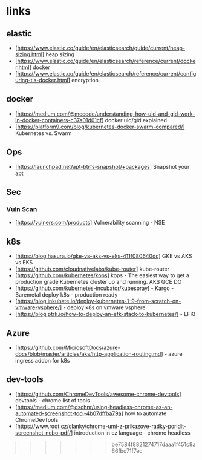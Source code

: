 # links
## elastic
* [https://www.elastic.co/guide/en/elasticsearch/guide/current/heap-sizing.html] heap sizing
* [https://www.elastic.co/guide/en/elasticsearch/reference/current/docker.html] docker
* [https://www.elastic.co/guide/en/elasticsearch/reference/current/configuring-tls-docker.html] encryption
## docker
* [https://medium.com/@mccode/understanding-how-uid-and-gid-work-in-docker-containers-c37a01d01cf] docker uid/gid explained
* [https://platform9.com/blog/kubernetes-docker-swarm-compared/] Kubernetes vs. Swarm
## Ops
* [https://launchpad.net/apt-btrfs-snapshot/+packages] Snapshot your apt
## Sec
### Vuln Scan
* [https://vulners.com/products] Vulnerability scanning - NSE
## k8s
* [https://blog.hasura.io/gke-vs-aks-vs-eks-411f080640dc] GKE vs AKS vs EKS
* [https://github.com/cloudnativelabs/kube-router] kube-router
* [https://github.com/kubernetes/kops] kops - The easiest way to get a production grade Kubernetes cluster up and running. AKS GCE DO
* [https://github.com/kubernetes-incubator/kubespray] - Kargo - Baremetal deploy k8s - production ready
* [https://blog.inkubate.io/deploy-kubernetes-1-9-from-scratch-on-vmware-vsphere/] - deploy k8s on vmware vsphere
* [https://blog.ptrk.io/how-to-deploy-an-efk-stack-to-kubernetes/] - EFK!
## Azure
* [https://github.com/MicrosoftDocs/azure-docs/blob/master/articles/aks/http-application-routing.md] - azure ingress addon for k8s


## dev-tools
* [https://github.com/ChromeDevTools/awesome-chrome-devtools] devtools - chrome list of tools
* [https://medium.com/@dschnr/using-headless-chrome-as-an-automated-screenshot-tool-4b07dffba79a] how to automate ChromeDevTools
* [https://www.root.cz/clanky/chrome-umi-z-prikazove-radky-poridit-screenshot-nebo-pdf/] introduction in cz language - chrome headless
>>>>>>> be7584f8821274717daaa1f451c9a66fbc71f7ec

